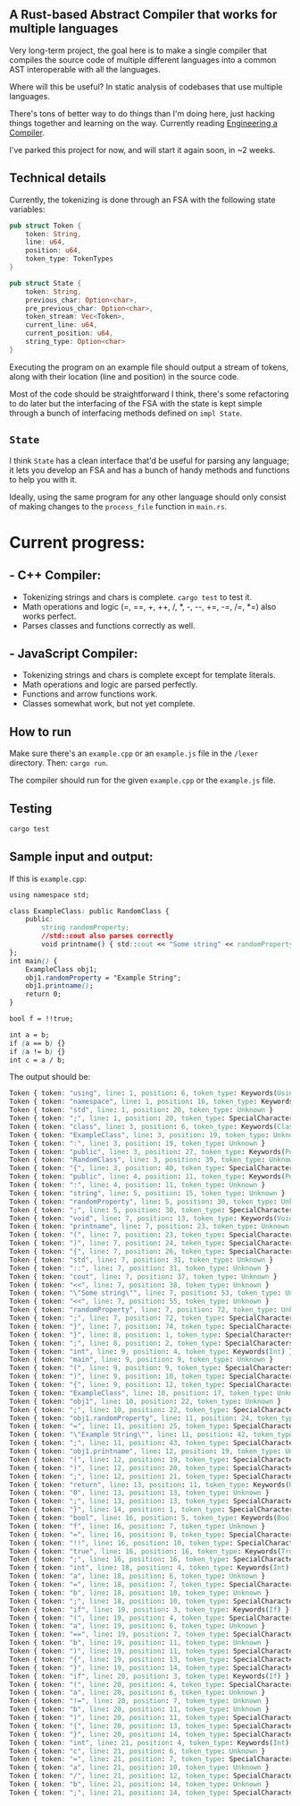 ## A Rust-based Abstract Compiler that works for multiple languages

Very long-term project, the goal here is to make a single compiler that compiles the source code of multiple different languages into a common AST interoperable with all the languages.

Where will this be useful? In static analysis of codebases that use multiple languages.

There's tons of better way to do things than I'm doing here, just hacking things together and learning on the way. Currently reading [Engineering a Compiler](https://dl.acm.org/doi/pdf/10.5555/2737838#:~:text=Engineering%20a%20Compiler%20is%20a,to%20build%20a%20modern%20compiler.%E2%80%9D&text=%E2%80%9CA%20wonderful%20introduction%20to%20the,lore%20of%20modern%20compil%2D%20ers.).

I've parked this project for now, and will start it again soon, in ~2 weeks.

## Technical details

Currently, the tokenizing is done through an FSA with the following state variables:

```rust
pub struct Token {
    token: String,
    line: u64,
    position: u64,
    token_type: TokenTypes
}

pub struct State {
    token: String,
    previous_char: Option<char>,
    pre_previous_char: Option<char>,
    token_stream: Vec<Token>,
    current_line: u64,
    current_position: u64,
    string_type: Option<char>
}
```

Executing the program on an example file should output a stream of tokens, along with their location (line and position) in the source code.

Most of the code should be straightforward I think, there's some refactoring to do later but the interfacing of the FSA with the state is kept simple through a bunch of interfacing methods defined on `impl State`.

## `State`

I think `State` has a clean interface that'd be useful for parsing any language; it lets you develop an FSA and has a bunch of handy methods and functions to help you with it.

Ideally, using the same program for any other language should only consist of making changes to the `process_file` function in `main.rs`.


# Current progress:

## - C++ Compiler:
- Tokenizing strings and chars is complete. `cargo test` to test it.
- Math operations and logic (=, ==, +, ++, /, *, -, --, +=, -=, /=, *=) also works perfect.
- Parses classes and functions correctly as well.

## - JavaScript Compiler:
- Tokenizing strings and chars is complete except for template literals.
- Math operations and logic are parsed perfectly.
- Functions and arrow functions work.
- Classes somewhat work, but not yet complete.

## How to run
Make sure there's an `example.cpp` or an `example.js` file in the `/lexer` directory. Then: `cargo run`.

The compiler should run for the given `example.cpp` or the `example.js` file.

## Testing

```sh
cargo test
```

## Sample input and output:

If this is `example.cpp`:

[//]: # (I'm sorry for using CSS here :P)

```css
using namespace std;

class ExampleClass: public RandomClass {
    public:
        string randomProperty;
        //std::cout also parses correctly
        void printname() { std::cout << "Some string" << randomProperty; }
};
int main() {
    ExampleClass obj1;
    obj1.randomProperty = "Example String";
    obj1.printname();
    return 0;
}

bool f = !!true;

int a = b;
if (a == b) {}
if (a != b) {}
int c = a / b;
```

The output should be:

```css
Token { token: "using", line: 1, position: 6, token_type: Keywords(Using) }
Token { token: "namespace", line: 1, position: 16, token_type: Keywords(Namespace) }
Token { token: "std", line: 1, position: 20, token_type: Unknown }
Token { token: ";", line: 1, position: 20, token_type: SpecialCharacters(Semicolon) }
Token { token: "class", line: 3, position: 6, token_type: Keywords(Class) }
Token { token: "ExampleClass", line: 3, position: 19, token_type: Unknown }
Token { token: ":", line: 3, position: 19, token_type: Unknown }
Token { token: "public", line: 3, position: 27, token_type: Keywords(Public) }
Token { token: "RandomClass", line: 3, position: 39, token_type: Unknown }
Token { token: "{", line: 3, position: 40, token_type: SpecialCharacters(OpenCurly) }
Token { token: "public", line: 4, position: 11, token_type: Keywords(Public) }
Token { token: ":", line: 4, position: 11, token_type: Unknown }
Token { token: "string", line: 5, position: 15, token_type: Unknown }
Token { token: "randomProperty", line: 5, position: 30, token_type: Unknown }
Token { token: ";", line: 5, position: 30, token_type: SpecialCharacters(Semicolon) }
Token { token: "void", line: 7, position: 13, token_type: Keywords(Void) }
Token { token: "printname", line: 7, position: 23, token_type: Unknown }
Token { token: "(", line: 7, position: 23, token_type: SpecialCharacters(OpenParen) }
Token { token: ")", line: 7, position: 24, token_type: SpecialCharacters(CloseParen) }
Token { token: "{", line: 7, position: 26, token_type: SpecialCharacters(OpenCurly) }
Token { token: "std", line: 7, position: 31, token_type: Unknown }
Token { token: "::", line: 7, position: 31, token_type: Unknown }
Token { token: "cout", line: 7, position: 37, token_type: Unknown }
Token { token: "<<", line: 7, position: 38, token_type: Unknown }
Token { token: "\"Some string\"", line: 7, position: 53, token_type: Unknown }
Token { token: "<<", line: 7, position: 55, token_type: Unknown }
Token { token: "randomProperty", line: 7, position: 72, token_type: Unknown }
Token { token: ";", line: 7, position: 72, token_type: SpecialCharacters(Semicolon) }
Token { token: "}", line: 7, position: 74, token_type: SpecialCharacters(CloseCurly) }
Token { token: "}", line: 8, position: 1, token_type: SpecialCharacters(CloseCurly) }
Token { token: ";", line: 8, position: 2, token_type: SpecialCharacters(Semicolon) }
Token { token: "int", line: 9, position: 4, token_type: Keywords(Int) }
Token { token: "main", line: 9, position: 9, token_type: Unknown }
Token { token: "(", line: 9, position: 9, token_type: SpecialCharacters(OpenParen) }
Token { token: ")", line: 9, position: 10, token_type: SpecialCharacters(CloseParen) }
Token { token: "{", line: 9, position: 12, token_type: SpecialCharacters(OpenCurly) }
Token { token: "ExampleClass", line: 10, position: 17, token_type: Unknown }
Token { token: "obj1", line: 10, position: 22, token_type: Unknown }
Token { token: ";", line: 10, position: 22, token_type: SpecialCharacters(Semicolon) }
Token { token: "obj1.randomProperty", line: 11, position: 24, token_type: Unknown }
Token { token: "=", line: 11, position: 25, token_type: SpecialCharacters(Assignment) }
Token { token: "\"Example String\"", line: 11, position: 42, token_type: Unknown }
Token { token: ";", line: 11, position: 43, token_type: SpecialCharacters(Semicolon) }
Token { token: "obj1.printname", line: 12, position: 19, token_type: Unknown }
Token { token: "(", line: 12, position: 19, token_type: SpecialCharacters(OpenParen) }
Token { token: ")", line: 12, position: 20, token_type: SpecialCharacters(CloseParen) }
Token { token: ";", line: 12, position: 21, token_type: SpecialCharacters(Semicolon) }
Token { token: "return", line: 13, position: 11, token_type: Keywords(Return) }
Token { token: "0", line: 13, position: 13, token_type: Unknown }
Token { token: ";", line: 13, position: 13, token_type: SpecialCharacters(Semicolon) }
Token { token: "}", line: 14, position: 1, token_type: SpecialCharacters(CloseCurly) }
Token { token: "bool", line: 16, position: 5, token_type: Keywords(Bool) }
Token { token: "f", line: 16, position: 7, token_type: Unknown }
Token { token: "=", line: 16, position: 8, token_type: SpecialCharacters(Assignment) }
Token { token: "!!", line: 16, position: 10, token_type: SpecialCharacters(DoubleNegation) }
Token { token: "true", line: 16, position: 16, token_type: Keywords(True) }
Token { token: ";", line: 16, position: 16, token_type: SpecialCharacters(Semicolon) }
Token { token: "int", line: 18, position: 4, token_type: Keywords(Int) }
Token { token: "a", line: 18, position: 6, token_type: Unknown }
Token { token: "=", line: 18, position: 7, token_type: SpecialCharacters(Assignment) }
Token { token: "b", line: 18, position: 10, token_type: Unknown }
Token { token: ";", line: 18, position: 10, token_type: SpecialCharacters(Semicolon) }
Token { token: "if", line: 19, position: 3, token_type: Keywords(If) }
Token { token: "(", line: 19, position: 4, token_type: SpecialCharacters(OpenParen) }
Token { token: "a", line: 19, position: 6, token_type: Unknown }
Token { token: "==", line: 19, position: 7, token_type: SpecialCharacters(Equals) }
Token { token: "b", line: 19, position: 11, token_type: Unknown }
Token { token: ")", line: 19, position: 11, token_type: SpecialCharacters(CloseParen) }
Token { token: "{", line: 19, position: 13, token_type: SpecialCharacters(OpenCurly) }
Token { token: "}", line: 19, position: 14, token_type: SpecialCharacters(CloseCurly) }
Token { token: "if", line: 20, position: 3, token_type: Keywords(If) }
Token { token: "(", line: 20, position: 4, token_type: SpecialCharacters(OpenParen) }
Token { token: "a", line: 20, position: 6, token_type: Unknown }
Token { token: "!=", line: 20, position: 7, token_type: Unknown }
Token { token: "b", line: 20, position: 11, token_type: Unknown }
Token { token: ")", line: 20, position: 11, token_type: SpecialCharacters(CloseParen) }
Token { token: "{", line: 20, position: 13, token_type: SpecialCharacters(OpenCurly) }
Token { token: "}", line: 20, position: 14, token_type: SpecialCharacters(CloseCurly) }
Token { token: "int", line: 21, position: 4, token_type: Keywords(Int) }
Token { token: "c", line: 21, position: 6, token_type: Unknown }
Token { token: "=", line: 21, position: 7, token_type: SpecialCharacters(Assignment) }
Token { token: "a", line: 21, position: 10, token_type: Unknown }
Token { token: "/", line: 21, position: 12, token_type: SpecialCharacters(Divide) }
Token { token: "b", line: 21, position: 14, token_type: Unknown }
Token { token: ";", line: 21, position: 14, token_type: SpecialCharacters(Semicolon) }

```